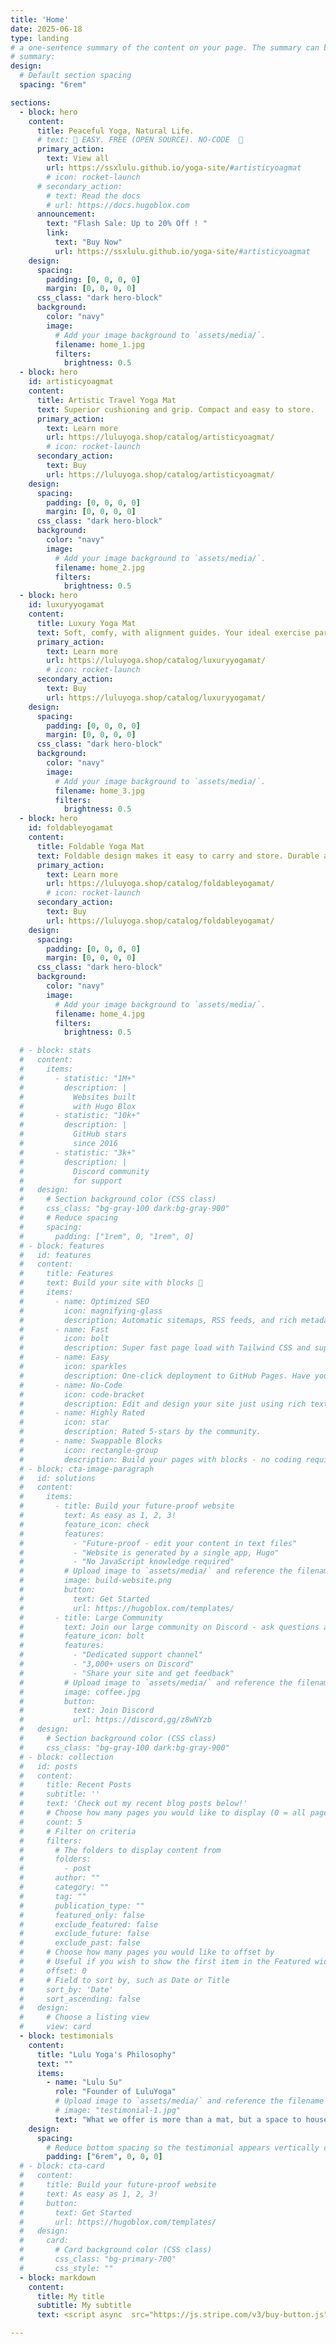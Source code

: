 ```yaml
---
title: 'Home'
date: 2025-06-18
type: landing
# a one-sentence summary of the content on your page. The summary can be shown on the homepage and can also benefit your search engine ranking.
# summary: 
design:
  # Default section spacing
  spacing: "6rem"

sections:
  - block: hero
    content:
      title: Peaceful Yoga, Natural Life.
      # text: 🧱 EASY. FREE (OPEN SOURCE). NO-CODE  🧱
      primary_action:
        text: View all
        url: https://ssxlulu.github.io/yoga-site/#artisticyoagmat
        # icon: rocket-launch
      # secondary_action:
        # text: Read the docs
        # url: https://docs.hugoblox.com
      announcement:
        text: "Flash Sale: Up to 20% Off ! "
        link:
          text: "Buy Now"
          url: https://ssxlulu.github.io/yoga-site/#artisticyoagmat
    design:
      spacing:
        padding: [0, 0, 0, 0]
        margin: [0, 0, 0, 0]
      css_class: "dark hero-block"
      background:
        color: "navy"
        image:
          # Add your image background to `assets/media/`.
          filename: home_1.jpg
          filters:
            brightness: 0.5
  - block: hero
    id: artisticyoagmat
    content:
      title: Artistic Travel Yoga Mat
      text: Superior cushioning and grip. Compact and easy to store.
      primary_action:
        text: Learn more
        url: https://luluyoga.shop/catalog/artisticyoagmat/
        # icon: rocket-launch
      secondary_action:
        text: Buy
        url: https://luluyoga.shop/catalog/artisticyoagmat/
    design:
      spacing:
        padding: [0, 0, 0, 0]
        margin: [0, 0, 0, 0]
      css_class: "dark hero-block"
      background:
        color: "navy"
        image:
          # Add your image background to `assets/media/`.
          filename: home_2.jpg
          filters:
            brightness: 0.5
  - block: hero
    id: luxuryyogamat
    content:
      title: Luxury Yoga Mat
      text: Soft, comfy, with alignment guides. Your ideal exercise partner.
      primary_action:
        text: Learn more
        url: https://luluyoga.shop/catalog/luxuryyogamat/
        # icon: rocket-launch
      secondary_action:
        text: Buy
        url: https://luluyoga.shop/catalog/luxuryyogamat/
    design:
      spacing:
        padding: [0, 0, 0, 0]
        margin: [0, 0, 0, 0]
      css_class: "dark hero-block"
      background:
        color: "navy"
        image:
          # Add your image background to `assets/media/`.
          filename: home_3.jpg
          filters:
            brightness: 0.5
  - block: hero
    id: foldableyogamat
    content:
      title: Foldable Yoga Mat
      text: Foldable design makes it easy to carry and store. Durable and eco-friendly.
      primary_action:
        text: Learn more
        url: https://luluyoga.shop/catalog/foldableyogamat/
        # icon: rocket-launch
      secondary_action:
        text: Buy
        url: https://luluyoga.shop/catalog/foldableyogamat/
    design:
      spacing:
        padding: [0, 0, 0, 0]
        margin: [0, 0, 0, 0]
      css_class: "dark hero-block"
      background:
        color: "navy"
        image:
          # Add your image background to `assets/media/`.
          filename: home_4.jpg
          filters:
            brightness: 0.5

  # - block: stats
  #   content:
  #     items:
  #       - statistic: "1M+"
  #         description: |
  #           Websites built  
  #           with Hugo Blox
  #       - statistic: "10k+"
  #         description: |
  #           GitHub stars  
  #           since 2016
  #       - statistic: "3k+"
  #         description: |
  #           Discord community  
  #           for support
  #   design:
  #     # Section background color (CSS class)
  #     css_class: "bg-gray-100 dark:bg-gray-900"
  #     # Reduce spacing
  #     spacing:
  #       padding: ["1rem", 0, "1rem", 0]
  # - block: features
  #   id: features
  #   content:
  #     title: Features
  #     text: Build your site with blocks 🧱
  #     items:
  #       - name: Optimized SEO
  #         icon: magnifying-glass
  #         description: Automatic sitemaps, RSS feeds, and rich metadata take the pain out of SEO and syndication.
  #       - name: Fast
  #         icon: bolt
  #         description: Super fast page load with Tailwind CSS and super fast site building with Hugo.
  #       - name: Easy
  #         icon: sparkles
  #         description: One-click deployment to GitHub Pages. Have your new website live within 5 minutes!
  #       - name: No-Code
  #         icon: code-bracket
  #         description: Edit and design your site just using rich text (Markdown) and configurable YAML parameters.
  #       - name: Highly Rated
  #         icon: star
  #         description: Rated 5-stars by the community.
  #       - name: Swappable Blocks
  #         icon: rectangle-group
  #         description: Build your pages with blocks - no coding required!
  # - block: cta-image-paragraph
  #   id: solutions
  #   content:
  #     items:
  #       - title: Build your future-proof website
  #         text: As easy as 1, 2, 3!
  #         feature_icon: check
  #         features:
  #           - "Future-proof - edit your content in text files"
  #           - "Website is generated by a single app, Hugo"
  #           - "No JavaScript knowledge required"
  #         # Upload image to `assets/media/` and reference the filename here
  #         image: build-website.png
  #         button:
  #           text: Get Started
  #           url: https://hugoblox.com/templates/
  #       - title: Large Community
  #         text: Join our large community on Discord - ask questions and get live responses
  #         feature_icon: bolt
  #         features:
  #           - "Dedicated support channel"
  #           - "3,000+ users on Discord"
  #           - "Share your site and get feedback"
  #         # Upload image to `assets/media/` and reference the filename here
  #         image: coffee.jpg
  #         button:
  #           text: Join Discord
  #           url: https://discord.gg/z8wNYzb
  #   design:
  #     # Section background color (CSS class)
  #     css_class: "bg-gray-100 dark:bg-gray-900"
  # - block: collection
  #   id: posts
  #   content:
  #     title: Recent Posts
  #     subtitle: ''
  #     text: 'Check out my recent blog posts below!'
  #     # Choose how many pages you would like to display (0 = all pages)
  #     count: 5
  #     # Filter on criteria
  #     filters:
  #       # The folders to display content from
  #       folders:
  #         - post
  #       author: ""
  #       category: ""
  #       tag: ""
  #       publication_type: ""
  #       featured_only: false
  #       exclude_featured: false
  #       exclude_future: false
  #       exclude_past: false
  #     # Choose how many pages you would like to offset by
  #     # Useful if you wish to show the first item in the Featured widget
  #     offset: 0
  #     # Field to sort by, such as Date or Title
  #     sort_by: 'Date'
  #     sort_ascending: false
  #   design:
  #     # Choose a listing view
  #     view: card
  - block: testimonials
    content:
      title: "Lulu Yoga's Philosophy"
      text: ""
      items:
        - name: "Lulu Su"
          role: "Founder of LuluYoga"
          # Upload image to `assets/media/` and reference the filename here
          # image: "testimonial-1.jpg"
          text: "What we offer is more than a mat, but a space to house your body and soul."
    design:
      spacing:
        # Reduce bottom spacing so the testimonial appears vertically centered between sections
        padding: ["6rem", 0, 0, 0]
  # - block: cta-card
  #   content:
  #     title: Build your future-proof website
  #     text: As easy as 1, 2, 3!
  #     button:
  #       text: Get Started
  #       url: https://hugoblox.com/templates/
  #   design:
  #     card:
  #       # Card background color (CSS class)
  #       css_class: "bg-primary-700"
  #       css_style: ""
  - block: markdown
    content:
      title: My title
      subtitle: My subtitle
      text: <script async  src="https://js.stripe.com/v3/buy-button.js"></script><stripe-buy-button  buy-button-id="buy_btn_1RbboGG5nhV0g7HGnTld9Pyq"  publishable-key="pk_live_51PcjwFG5nhV0g7HGMfTHbPBJCm4AwRjRH5cLgAXH1fF8onwLP5oGp7KOy95BXNu8QXZ27ifLKscOwaLgp0gqrIAE00vrlsUpA3"></stripe-buy-button>

---
```

